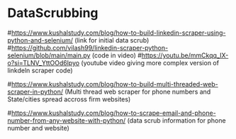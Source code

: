 # DataScrubbing

#https://www.kushalstudy.com/blog/how-to-build-linkedin-scraper-using-python-and-selenium/   (link for initial data scrub)
#https://github.com/vilash99/linkedin-scraper-python-selenium/blob/main/main.py (code in video)
#https://youtu.be/mmCkqq_IX-o?si=TLNV_YttOOd6lpyo (youtube video giving more complex version of linkdeln scraper code)

#https://www.kushalstudy.com/blog/how-to-build-multi-threaded-web-scraper-in-python/ (Multi thread web scraper for phone numbers and State/cities spread accross firm websites)

#https://www.kushalstudy.com/blog/how-to-scrape-email-and-phone-number-from-any-website-with-python/ (data scrub information for phone number and website)
